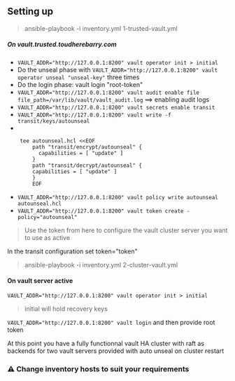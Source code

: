 
## Setting up

> ansible-playbook -i inventory.yml 1-trusted-vault.yml

##### On vault.trusted.toudherebarry.com
  - `VAULT_ADDR="http://127.0.0.1:8200" vault operator init > initial`
  - Do the unseal phase with `VAULT_ADDR="http://127.0.0.1:8200" vault operator unseal "unseal-key"` three times
  - Do the login phase: vault login "root-token"
  - `VAULT_ADDR="http://127.0.0.1:8200" vault audit enable file file_path=/var/lib/vault/vault_audit.log` ==> enabling audit logs
  - `VAULT_ADDR="http://127.0.0.1:8200" vault secrets enable transit`
  - `VAULT_ADDR="http://127.0.0.1:8200" vault write -f transit/keys/autounseal`
  - 
  ```  
	  tee autounseal.hcl <<EOF
          path "transit/encrypt/autounseal" {
            capabilities = [ "update" ]
          }
          path "transit/decrypt/autounseal" {
          capabilities = [ "update" ]
          }
          EOF

  ```
  - `VAULT_ADDR="http://127.0.0.1:8200" vault policy write autounseal autounseal.hcl`
  - `VAULT_ADDR="http://127.0.0.1:8200" vault token create -policy="autounseal"`
> Use the token from here to configure the vault cluster server you want to use as active

In the transit configuration set token="token"


> ansible-playbook -i inventory.yml 2-cluster-vault.yml


#### On vault server active
`VAULT_ADDR="http://127.0.0.1:8200" vault operator init > initial`
> initial will hold recovery keys

`VAULT_ADDR="http://127.0.0.1:8200" vault login` and then provide root token

At this point you have a fully functionnal vault HA cluster with raft as backends for two vault servers provided with auto unseal on cluster restart

### ⚠️ Change inventory hosts to suit your requirements

